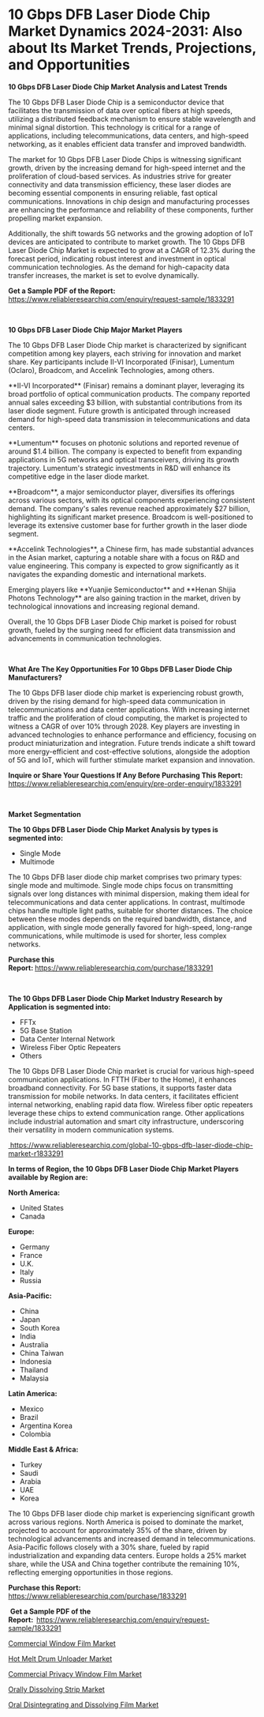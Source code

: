 <p><h1>10 Gbps DFB Laser Diode Chip Market Dynamics 2024-2031: Also about Its Market Trends, Projections, and Opportunities</h1></p><p><strong>10 Gbps DFB Laser Diode Chip Market Analysis and Latest Trends</strong></p>
<p><p>The 10 Gbps DFB Laser Diode Chip is a semiconductor device that facilitates the transmission of data over optical fibers at high speeds, utilizing a distributed feedback mechanism to ensure stable wavelength and minimal signal distortion. This technology is critical for a range of applications, including telecommunications, data centers, and high-speed networking, as it enables efficient data transfer and improved bandwidth.</p><p>The market for 10 Gbps DFB Laser Diode Chips is witnessing significant growth, driven by the increasing demand for high-speed internet and the proliferation of cloud-based services. As industries strive for greater connectivity and data transmission efficiency, these laser diodes are becoming essential components in ensuring reliable, fast optical communications. Innovations in chip design and manufacturing processes are enhancing the performance and reliability of these components, further propelling market expansion.</p><p>Additionally, the shift towards 5G networks and the growing adoption of IoT devices are anticipated to contribute to market growth. The 10 Gbps DFB Laser Diode Chip Market is expected to grow at a CAGR of 12.3% during the forecast period, indicating robust interest and investment in optical communication technologies. As the demand for high-capacity data transfer increases, the market is set to evolve dynamically.</p></p>
<p><strong>Get a Sample PDF of the Report:&nbsp;</strong> <a href="https://www.reliableresearchiq.com/enquiry/request-sample/1833291?utm_campaign=99&utm_medium=2&utm_source=Github&utm_content=ia&utm_term=17102024&utm_id=10-gbps-dfb-laser-diode-chip">https://www.reliableresearchiq.com/enquiry/request-sample/1833291</a></p>
<p>&nbsp;</p>
<p><strong>10 Gbps DFB Laser Diode Chip Major Market Players</strong></p>
<p><p>The 10 Gbps DFB Laser Diode Chip market is characterized by significant competition among key players, each striving for innovation and market share. Key participants include II-VI Incorporated (Finisar), Lumentum (Oclaro), Broadcom, and Accelink Technologies, among others.</p><p>**II-VI Incorporated** (Finisar) remains a dominant player, leveraging its broad portfolio of optical communication products. The company reported annual sales exceeding $3 billion, with substantial contributions from its laser diode segment. Future growth is anticipated through increased demand for high-speed data transmission in telecommunications and data centers.</p><p>**Lumentum** focuses on photonic solutions and reported revenue of around $1.4 billion. The company is expected to benefit from expanding applications in 5G networks and optical transceivers, driving its growth trajectory. Lumentum's strategic investments in R&D will enhance its competitive edge in the laser diode market.</p><p>**Broadcom**, a major semiconductor player, diversifies its offerings across various sectors, with its optical components experiencing consistent demand. The company's sales revenue reached approximately $27 billion, highlighting its significant market presence. Broadcom is well-positioned to leverage its extensive customer base for further growth in the laser diode segment.</p><p>**Accelink Technologies**, a Chinese firm, has made substantial advances in the Asian market, capturing a notable share with a focus on R&D and value engineering. This company is expected to grow significantly as it navigates the expanding domestic and international markets.</p><p>Emerging players like **Yuanjie Semiconductor** and **Henan Shijia Photons Technology** are also gaining traction in the market, driven by technological innovations and increasing regional demand.</p><p>Overall, the 10 Gbps DFB Laser Diode Chip market is poised for robust growth, fueled by the surging need for efficient data transmission and advancements in communication technologies.</p></p>
<p>&nbsp;</p>
<p><strong>What Are The Key Opportunities For 10 Gbps DFB Laser Diode Chip Manufacturers?</strong></p>
<p><p>The 10 Gbps DFB laser diode chip market is experiencing robust growth, driven by the rising demand for high-speed data communication in telecommunications and data center applications. With increasing internet traffic and the proliferation of cloud computing, the market is projected to witness a CAGR of over 10% through 2028. Key players are investing in advanced technologies to enhance performance and efficiency, focusing on product miniaturization and integration. Future trends indicate a shift toward more energy-efficient and cost-effective solutions, alongside the adoption of 5G and IoT, which will further stimulate market expansion and innovation.</p></p>
<p><strong>Inquire or Share Your Questions If Any Before Purchasing This Report:</strong> <a href="https://www.reliableresearchiq.com/enquiry/pre-order-enquiry/1833291?utm_campaign=99&utm_medium=2&utm_source=Github&utm_content=ia&utm_term=17102024&utm_id=10-gbps-dfb-laser-diode-chip">https://www.reliableresearchiq.com/enquiry/pre-order-enquiry/1833291</a></p>
<p>&nbsp;</p>
<p><strong>Market Segmentation</strong></p>
<p><strong>The 10 Gbps DFB Laser Diode Chip Market Analysis by types is segmented into:</strong></p>
<p><ul><li>Single Mode</li><li>Multimode</li></ul></p>
<p><p>The 10 Gbps DFB laser diode chip market comprises two primary types: single mode and multimode. Single mode chips focus on transmitting signals over long distances with minimal dispersion, making them ideal for telecommunications and data center applications. In contrast, multimode chips handle multiple light paths, suitable for shorter distances. The choice between these modes depends on the required bandwidth, distance, and application, with single mode generally favored for high-speed, long-range communications, while multimode is used for shorter, less complex networks.</p></p>
<p><strong>Purchase this Report:&nbsp;</strong><a href="https://www.reliableresearchiq.com/purchase/1833291?utm_campaign=99&utm_medium=2&utm_source=Github&utm_content=ia&utm_term=17102024&utm_id=10-gbps-dfb-laser-diode-chip">https://www.reliableresearchiq.com/purchase/1833291</a></p>
<p>&nbsp;</p>
<p><strong>The 10 Gbps DFB Laser Diode Chip Market Industry Research by Application is segmented into:</strong></p>
<p><ul><li>FFTx</li><li>5G Base Station</li><li>Data Center Internal Network</li><li>Wireless Fiber Optic Repeaters</li><li>Others</li></ul></p>
<p><p>The 10 Gbps DFB Laser Diode Chip market is crucial for various high-speed communication applications. In FTTH (Fiber to the Home), it enhances broadband connectivity. For 5G base stations, it supports faster data transmission for mobile networks. In data centers, it facilitates efficient internal networking, enabling rapid data flow. Wireless fiber optic repeaters leverage these chips to extend communication range. Other applications include industrial automation and smart city infrastructure, underscoring their versatility in modern communication systems.</p></p>
<p><a href="https://www.reliableresearchiq.com/global-10-gbps-dfb-laser-diode-chip-market-r1833291?utm_campaign=99&utm_medium=2&utm_source=Github&utm_content=ia&utm_term=17102024&utm_id=10-gbps-dfb-laser-diode-chip">&nbsp;https://www.reliableresearchiq.com/global-10-gbps-dfb-laser-diode-chip-market-r1833291</a></p>
<p><strong>In terms of Region, the 10 Gbps DFB Laser Diode Chip Market Players available by Region are:</strong></p>
<p>
    <p> <strong> North America: </strong>
        <ul>
            <li>United States</li>
            <li>Canada</li>
        </ul>
        </p> 
    <p> <strong> Europe: </strong>
        <ul>
            <li>Germany</li>
            <li>France</li>
            <li>U.K.</li>
            <li>Italy</li>
            <li>Russia</li>
        </ul>
        </p> 
    <p> <strong> Asia-Pacific: </strong>
        <ul>
            <li>China</li>
            <li>Japan</li>
            <li>South Korea</li>
            <li>India</li>
            <li>Australia</li>
            <li>China Taiwan</li>
            <li>Indonesia</li>
            <li>Thailand</li>
            <li>Malaysia</li>
        </ul>
        </p> 
    <p> <strong> Latin America: </strong>
        <ul>
            <li>Mexico</li>
            <li>Brazil</li>
            <li>Argentina Korea</li>
            <li>Colombia</li>
        </ul>
        </p> 
    <p> <strong> Middle East & Africa: </strong>
        <ul>
            <li>Turkey</li>
            <li>Saudi</li>
            <li>Arabia</li>
            <li>UAE</li>
            <li>Korea</li>
        </ul>
    </p>
    </p>
<p><p>The 10 Gbps DFB laser diode chip market is experiencing significant growth across various regions. North America is poised to dominate the market, projected to account for approximately 35% of the share, driven by technological advancements and increased demand in telecommunications. Asia-Pacific follows closely with a 30% share, fueled by rapid industrialization and expanding data centers. Europe holds a 25% market share, while the USA and China together contribute the remaining 10%, reflecting emerging opportunities in those regions.</p></p>
<p><strong>Purchase this Report: </strong><a href="https://www.reliableresearchiq.com/purchase/1833291?utm_campaign=99&utm_medium=2&utm_source=Github&utm_content=ia&utm_term=17102024&utm_id=10-gbps-dfb-laser-diode-chip">https://www.reliableresearchiq.com/purchase/1833291</a></p>
<p>&nbsp;<strong>Get a Sample PDF of the Report:&nbsp;&nbsp;</strong><a href="https://www.reliableresearchiq.com/enquiry/request-sample/1833291?utm_campaign=99&utm_medium=2&utm_source=Github&utm_content=ia&utm_term=17102024&utm_id=10-gbps-dfb-laser-diode-chip">https://www.reliableresearchiq.com/enquiry/request-sample/1833291</a></p>
<p><strong></strong></p>
<p><p><a href="https://www.linkedin.com/pulse/navigating-global-commercial-window-film-market-from-aojde?utm_campaign=99&utm_medium=2&utm_source=Github&utm_content=ia&utm_term=17102024&utm_id=10-gbps-dfb-laser-diode-chip">Commercial Window Film Market</a></p><p><a href="https://issuu.com/reportprime-2/docs/hot-melt-drum-unloader-market-size-_48d465f5cc579c?utm_campaign=99&utm_medium=2&utm_source=Github&utm_content=ia&utm_term=17102024&utm_id=10-gbps-dfb-laser-diode-chip">Hot Melt Drum Unloader Market</a></p><p><a href="https://www.linkedin.com/pulse/investment-opportunities-commercial-privacy-window-film-fyhte?utm_campaign=99&utm_medium=2&utm_source=Github&utm_content=ia&utm_term=17102024&utm_id=10-gbps-dfb-laser-diode-chip">Commercial Privacy Window Film Market</a></p><p><a href="https://github.com/yoreivesal/Market-Research-Report-List-1/blob/main/orally-dissolving-strip-market.md?utm_campaign=99&utm_medium=2&utm_source=Github&utm_content=ia&utm_term=17102024&utm_id=10-gbps-dfb-laser-diode-chip">Orally Dissolving Strip Market</a></p><p><a href="https://github.com/shebaharrifx/Market-Research-Report-List-1/blob/main/oral-disintegrating-and-dissolving-film-market.md?utm_campaign=99&utm_medium=2&utm_source=Github&utm_content=ia&utm_term=17102024&utm_id=10-gbps-dfb-laser-diode-chip">Oral Disintegrating and Dissolving Film Market</a></p></p>
